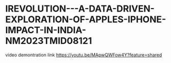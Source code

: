 # IREVOLUTION---A-DATA-DRIVEN-EXPLORATION-OF-APPLES-IPHONE-IMPACT-IN-INDIA-NM2023TMID08121
video demontration link https://youtu.be/MApwQWFow4Y?feature=shared
